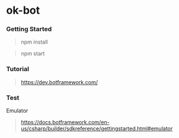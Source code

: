 # ok-bot

### Getting Started

>npm install

>npm start

### Tutorial

> https://dev.botframework.com/

### Test
Emulator 

> https://docs.botframework.com/en-us/csharp/builder/sdkreference/gettingstarted.html#emulator
